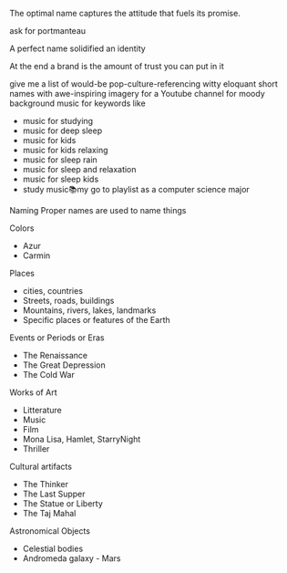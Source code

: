 The optimal name captures the attitude that fuels its promise.

ask for portmanteau

A perfect name solidified an identity

At the end a brand is the amount of trust you can put in it



give me a list of would-be pop-culture-referencing witty eloquant short names with awe-inspiring imagery for a Youtube channel for moody background music for keywords like

- music for studying
- music for deep sleep
- music for kids
- music for kids relaxing
- music for sleep rain
- music for sleep and relaxation
- music for sleep kids
- study music📚my go to playlist as a computer science major


Naming
Proper names are used to name things

Colors
- Azur
- Carmin

Places
- cities, countries
- Streets, roads, buildings
- Mountains, rivers, lakes, landmarks
- Specific places or features of the Earth

Events or Periods or Eras
- The Renaissance
- The Great Depression
- The Cold War

Works of Art
- Litterature
- Music
- Film
- Mona Lisa, Hamlet, StarryNight
- Thriller

Cultural artifacts
- The Thinker
- The Last Supper
- The Statue or Liberty
- The Taj Mahal

Astronomical Objects
- Celestial bodies
- Andromeda galaxy
- Mars